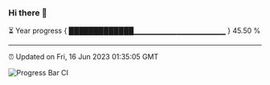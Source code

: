 ### Hi there 👋

⏳ Year progress { █████████████▁▁▁▁▁▁▁▁▁▁▁▁▁▁▁▁▁ } 45.50 %

---

⏰ Updated on Fri, 16 Jun 2023 01:35:05 GMT

![Progress Bar CI](https://github.com/liununu/liununu/workflows/Progress%20Bar%20CI/badge.svg)
